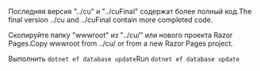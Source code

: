 <span data-ttu-id="e9ae0-101">Последняя версия "../cu" и "../cuFinal" содержат более полный код.</span><span class="sxs-lookup"><span data-stu-id="e9ae0-101">The final version ../cu and ../cuFinal contain more completed code.</span></span>

<span data-ttu-id="e9ae0-102">Скопируйте папку "wwwroot" из "../cu/" или нового проекта Razor Pages.</span><span class="sxs-lookup"><span data-stu-id="e9ae0-102">Copy wwwroot from ../cu/ or from a new Razor Pages project.</span></span>

<span data-ttu-id="e9ae0-103">Выполнить `dotnet ef database update`</span><span class="sxs-lookup"><span data-stu-id="e9ae0-103">Run `dotnet ef database update`</span></span>
